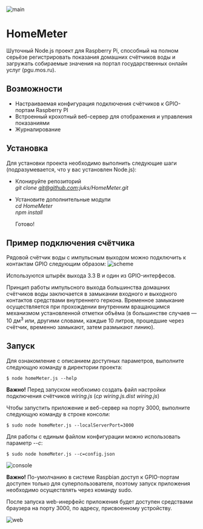 ![main](https://cloud.githubusercontent.com/assets/147685/16461469/69b19d82-3e35-11e6-8ff6-68b285bcc05e.jpg)

# HomeMeter
Шуточный Node.js проект для Raspberry Pi, способный на полном серьёзе регистрировать показания домашних счётчиков воды и загружать собираемые значения на портал государственных онлайн услуг (pgu.mos.ru).

## Возможности
* Настраиваемая конфигурация подключения счётчиков к GPIO-портам Raspberry PI
* Встроенный крохотный веб-сервер для отображения и управления показаниями
* Журналирование

## Установка
Для установки проекта необходимо выполнить следующие шаги (подразумевается, что у вас установлен Node.js):
* Клонируйте репозиторий  
    _git clone git@github.com:juks/HomeMeter.git_

* Установите дополнительные модули  
    _cd HomeMeter_  
    _npm install_

  Готово!
  
## Пример подключения счётчика
Рядовой счётчик воды с импульсным выходом можно подключить к контактам GPIO следующим образом:
![scheme](https://cloud.githubusercontent.com/assets/147685/16464262/081680d0-3e42-11e6-9a63-66933f000032.png)

Используются штырёк выхода 3.3 В и один из GPIO-интерфесов.

Принцип работы импульсного выхода большинства домашних счётчиков воды заключается в замыкании входного и выходного контактов средствами внутреннего геркона. Временное замыкание осуществляется при прохождении внутренним вращающимся механизмом установленной отметки объёма (в большинстве случаев — 10 дм<sup>3</sup> или, другими словами, каждые 10 литров, прошедшие через счётчик, временно замыкают, затем размыкают линию).
  
## Запуск
Для ознакомление с описанием доступных параметров, выполните следующую команду в директории проекта:

    $ node homeMeter.js --help

**Важно!** Перед запуском необхоимо создать файл настройки подключения счётчиков _wiring.js_ (_cp wiring.js.dist wiring.js_)

Чтобы запустить приложение и веб-сервер на порту 3000, выполните следующую команду в строке консоли:

    $ sudo node homeMeter.js --localServerPort=3000
    
Для работы с единым файлом конфигурации можно использовать параметр _--с_:

    $ sudo node homeMeter.js --c=config.json

![console](https://cloud.githubusercontent.com/assets/147685/16465198/282f3ea8-3e46-11e6-86c8-86bbb7439d54.png)

**Важно!** По-умолчанию в системе Raspbian доступ к GPIO-портам доступен только для суперпользователя, поэтому запуск приложения необходимо осуществлять через команду sudo.

После запуска web-инерфейс приложения будет доступен средствами браузера на порту 3000, по адресу, присвоенному устройству.

![web](https://cloud.githubusercontent.com/assets/147685/16462344/80a180d0-3e39-11e6-9301-f0a8ed1470c1.png)
